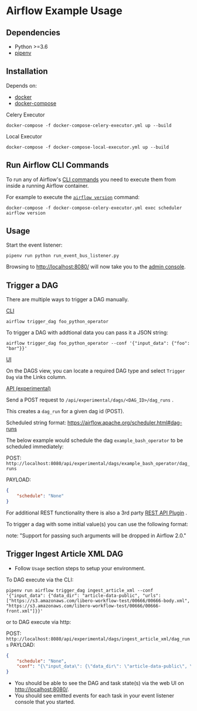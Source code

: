 # Airflow Example Usage

Dependencies
------------

* Python >=3.6
* [pipenv](https://docs.pipenv.org/)

Installation
------------

Depends on:
* [docker](https://www.docker.com/)
* [docker-compose](https://github.com/docker/compose)

Celery Executor

`docker-compose -f docker-compose-celery-executor.yml up --build`

Local Executor

`docker-compose -f docker-compose-local-executor.yml up --build`

Run Airflow CLI Commands
--------------------

To run any of Airflow's [CLI commands](https://airflow.apache.org/cli.html) you need to execute them from inside a running
Airflow container. 

For example to execute the [`airflow version`](https://airflow.apache.org/cli.html#version) command:

`docker-compose -f docker-compose-celery-executor.yml exec scheduler airflow version`


Usage
-----

Start the event listener:

`pipenv run python run_event_bus_listener.py`

Browsing to [http://localhost:8080/](http://localhost:8080/) will now take you to the [admin console](https://airflow.apache.org/ui.html).


Trigger a DAG
-----------

There are multiple ways to trigger a DAG manually.

[CLI](https://airflow.apache.org/cli.html#trigger_dag)

`airflow trigger_dag foo_python_operator`

To trigger a DAG with addtional data you can pass it a JSON string:

`airflow trigger_dag foo_python_operator --conf '{"input_data": {"foo": "bar"}}'`

[UI](https://airflow.apache.org/ui.html#)

On the DAGS view, you can locate a required DAG type and select `Trigger Dag` via the Links column.

[API (experimental)](https://airflow.apache.org/api.html)

Send a POST request to `/api/experimental/dags/<DAG_ID>/dag_runs` .

This creates a `dag_run` for a given dag id (POST).

Scheduled string format: https://airflow.apache.org/scheduler.html#dag-runs

The below example would schedule the dag `example_bash_operator` to be scheduled immediately:

POST: `http://localhost:8080/api/experimental/dags/example_bash_operator/dag_runs`

PAYLOAD:
```json
{
	"schedule": "None"
}
```

For additional REST functionality there is also a 3rd party [REST API Plugin](https://github.com/teamclairvoyant/airflow-rest-api-plugin) .

To trigger a dag with some initial value(s) you can use the following format:

note: "Support for passing such arguments will be dropped in Airflow 2.0."

Trigger Ingest Article XML DAG
------------------------------

- Follow `Usage` section steps to setup your environment.

To DAG execute via the CLI:

`pipenv run airflow trigger_dag ingest_article_xml --conf '{"input_data": {"data_dir": "article-data-public", "urls": ["https://s3.amazonaws.com/libero-workflow-test/00666/00666-body.xml", "https://s3.amazonaws.com/libero-workflow-test/00666/00666-front.xml"]}}'
`

or to DAG execute via http:

POST: `http://localhost:8080/api/experimental/dags/ingest_article_xml/dag_runs`
PAYLOAD:
```json
{
	"schedule": "None",
	"conf": "{\"input_data\": {\"data_dir\": \"article-data-public\", \"urls\": [\"https://s3.amazonaws.com/libero-workflow-test/00666/00666-body.xml\", \"https://s3.amazonaws.com/libero-workflow-test/00666/00666-front.xml\"]}}"
}
```


- You should be able to see the DAG and task state(s) via the web UI on [http://localhost:8080/](http://localhost:8080/).
- You should see emitted events for each task in your event listener console that you started.
